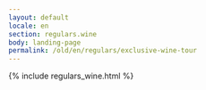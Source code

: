 ```yaml
---
layout: default
locale: en
section: regulars.wine
body: landing-page
permalink: /old/en/regulars/exclusive-wine-tour
---
```


{% include regulars_wine.html %}
